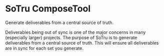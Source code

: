# SoTru ComposeTool
Generate deliverables from a central source of truth.

Deliverables being out of sync is one of the major concerns in many (especially larger) projects. The purpose of SoTru is to generate deliverables from a central source of truth. This will ensure all deliverables are in sync for each set you generate.
